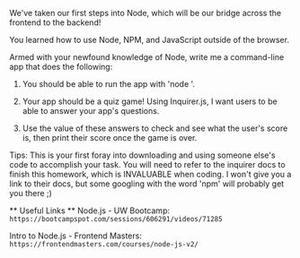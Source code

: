 We've taken our first steps into Node, which will be our bridge across the frontend to the backend!

You learned how to use Node, NPM, and JavaScript outside of the browser.

Armed with your newfound knowledge of Node, write me a command-line app that does the following:

1. You should be able to run the app with 'node <filename>'.

2. Your app should be a quiz game! Using Inquirer.js, I want users to be able to answer your app's questions.

3. Use the value of these answers to check and see what the user's score is, then print their score once the game is over.

Tips:
This is your first foray into downloading and using someone else's code to accomplish your task. You will need to refer to the inquirer docs to finish this homework, which is INVALUABLE when coding. I won't give you a link to their docs, but some googling with the word 'npm' will probably get you there ;)

** Useful Links **
Node.js - UW Bootcamp:
`https://bootcampspot.com/sessions/606291/videos/71285`

Intro to Node.js - Frontend Masters:
`https://frontendmasters.com/courses/node-js-v2/`
